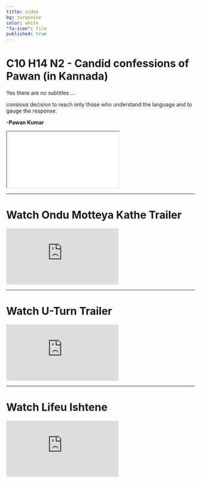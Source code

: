 ```yaml
---
title: video
bg: turquoise
color: white
"fa-icon": film
published: true
---
```


# **C10 H14 N2 - Candid confessions of Pawan (in Kannada)**


Yes there are no subtitles ...

consious decision to reach only those who understand the language and to gauge the response.

<span id="signature">**-Pawan Kumar**</span>

<div class="icontain"><iframe class="video" src="//www.youtube.com/embed/Oaoctj4uanY" allowfullscreen></iframe></div>

<hr>

# **Watch Ondu Motteya Kathe Trailer**

<iframe class="video" src="https://www.youtube.com/embed/UXv-9QdR3s8?rel=0" frameborder="0" allowfullscreen></iframe>

<hr>

# **Watch U-Turn Trailer**

<iframe class="video" src="https://www.youtube.com/embed/Kdh5P8dtMXA?rel=0" frameborder="0" allowfullscreen></iframe>

<!-- <iframe class="video" width="100%" height="480" src="https://www.youtube.com/embed/g-9hp7wKr1s?rel=0" frameborder="0" allowfullscreen></iframe> -->

<!--
<iframe width="100%" height="500" src="//widgets.distrify.com/widget.html#3254-312452" frameborder="0" scrolling="no" webkitAllowFullScreen mozallowfullscreen allowFullScreen></iframe>
-->
<hr>

<script async src="//pagead2.googlesyndication.com/pagead/js/adsbygoogle.js"></script>
<!-- c10-second-resp -->
<ins class="adsbygoogle"
     style="display:block"
     data-ad-client="ca-pub-4146856286076977"
     data-ad-slot="4357567447"
     data-ad-format="auto"></ins>
<script>
(adsbygoogle = window.adsbygoogle || []).push({});
</script>

# **Watch Lifeu Ishtene**
<iframe class="video" src="https://www.youtube.com/embed/h2AjhAIXQWg?rel=0" frameborder="0" allowfullscreen></iframe>
